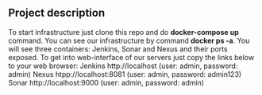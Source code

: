 ## Project description
To start infrastructure just clone this repo and do **docker-compose up** command. You can see our infrastructure by command **docker ps -a**. You will see three containers: Jenkins, Sonar and Nexus and their ports exposed. To get into web-interface of our servers just copy the links below to your web browser:
Jenkins 	http://localhost	(user: admin, password: admin)
Nexus		htpp://localhost:8081	(user: admin, password: admin123)
Sonar 		http://localhost:9000	(user: admin, password: admin)

